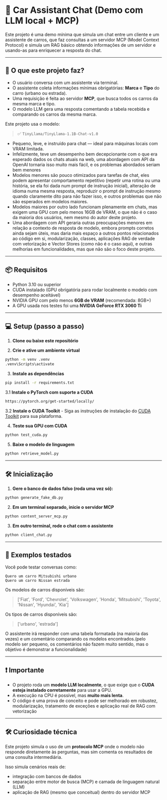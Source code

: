 # 🧠 Car Assistant Chat (Demo com LLM local + MCP)

Este projeto é uma demo mínima que simula um chat entre um cliente e um assistente de carros, que faz consultas a um servidor MCP (Model Context Protocol) e simula um RAG básico obtendo informações de um servidor e usando-as para enriquecer a resposta do chat.

---

## 🚗 O que este projeto faz?

- O usuário conversa com um assistente via terminal.
- O assistente coleta informações mínimas obrigatórias: **Marca** e **Tipo** do carro (urbano ou estrada).
- Uma requisição é feita ao servidor **MCP**, que busca todos os carros da mesma marca e tipo.
- O modelo LLM gera uma resposta comentando a tabela recebida e comparando os carros da mesma marca.

Este projeto usa o modelo:

> ✅ `TinyLlama/TinyLlama-1.1B-Chat-v1.0`  
- Pequeno, leve, e instruído para chat — ideal para máquinas locais com VRAM limitada.
- Infelizmente, teve um desempenho bem decepcionante com o que era esperado dados os chats atuais na web, uma abordagem com API da OpenAI tornaria isso muito mais fácil, e os problemas abordados seriam bem menores
- Modelos menores são pouco otimizados para tarefas de chat, eles podem apresentar comportamento repetitivo (repetir uma rotina ou uma história, se ela foi dada num prompt de instrução inicial), alteração de idioma numa mesma resposta, reproduzir o prompt de instrução mesmo quando claramente dito para não fazer isso, e outros problemas que não são esperados em modelos maiores.
- Modelos maiores por outro lado funcionam plenamente em chats, mas exigem uma GPU com pelo menos 16GB de VRAM, o que não é o caso da maioria dos usuários, nem mesmo do autor deste projeto.
- Uma abordagem com API geraria outras preocupações menores em relação a contexto de resposta de modelo, embora prompts corretos ainda sejam úteis, mas daria mais espaço a outros pontos relacionados ao código em si, modularização, classes, aplicações RAG de verdade com vetorização e Vector Stores (como não é o caso aqui), e outras melhorias em funcionalidades, mas que não são o foco deste projeto.

---

## 📦 Requisitos

- Python 3.10 ou superior
- CUDA instalado (GPU obrigatória para rodar localmente o modelo com desempenho aceitável)
- NVIDIA GPU com pelo menos **6GB de VRAM** (recomendada: 8GB+)
- A GPU usada nos testes foi uma **NVIDIA GeForce RTX 3060 Ti**

---

## 💻 Setup (passo a passo)

1. **Clone ou baixe este repositório**

2. **Crie e ative um ambiente virtual**
```bash
python -m venv .venv
.venv\Scripts\activate
```

3. **Instale as dependências**
```bash
pip install -r requirements.txt
```
3.1 **Instale o PyTorch com suporte a CUDA**
```bash
https://pytorch.org/get-started/locally/
```

3.2 **Instale o CUDA Toolkit**
    - Siga as instruções de instalação do [CUDA Toolkit](https://developer.nvidia.com/cuda-downloads) para sua plataforma.

4. **Teste sua GPU com CUDA**
```bash
python test_cuda.py
```
5. **Baixe o modelo de linguagem**
```bash
python retrieve_model.py
```
---

## 🛠️ Inicialização

1. **Gere o banco de dados falso (roda uma vez só):**
```bash
python generate_fake_db.py
```

2. **Em um terminal separado, inicie o servidor MCP**
```bash
python content_server_mcp.py
```

3. **Em outro terminal, rode o chat com o assistente**
```bash
python client_chat.py
```

---

## 💬 Exemplos testados

Você pode testar conversas como:

```text
Quero um carro Mitsubishi urbano
Quero um carro Nissan estrada
```

Os modelos de carros disponíveis são:
> ['Fiat', 'Ford', 'Chevrolet', 'Volkswagen', 'Honda', 'Mitsubishi', 'Toyota', 'Nissan', 'Hyundai', 'Kia']

Os tipos de carros disponíveis são:
> ['urbano', 'estrada']

O assistente irá responder com uma tabela formatada (na maioria das vezes) e um comentário comparando os modelos encontrados.(pelo modelo ser pequeno, os comentários não fazem muito sentido, mas o objetivo é demonstrar a funcionalidade)

---

## ❗ Importante

- O projeto roda um **modelo LLM localmente**, o que exige que o **CUDA esteja instalado corretamente** para usar a GPU.
- A execução na CPU é possível, mas **muito mais lenta**.
- O código é uma prova de conceito e pode ser melhorado em robustez, modularização, tratamento de exceções e aplicação real de RAG com vetorização

---

## 🛠 Curiosidade técnica

Este projeto simula o uso de um **protocolo MCP** onde o modelo não responde diretamente às perguntas, mas sim comenta os resultados de uma consulta intermediária.

Isso simula cenários reais de:
- integração com bancos de dados
- separação entre motor de busca (MCP) e camada de linguagem natural (LLM)
- aplicação de RAG (mesmo que conceitual) dentro do servidor MCP

